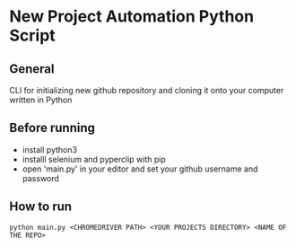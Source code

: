 # New Project Automation Python Script
## General
CLI for initializing new github repository and cloning it onto your computer written in Python

## Before running
- install python3 <br/>
- installl selenium and pyperclip with pip <br/>
- open 'main.py' in your editor and set your github username and password

## How to run
```
python main.py <CHROMEDRIVER PATH> <YOUR PROJECTS DIRECTORY> <NAME OF THE REPO>
```

